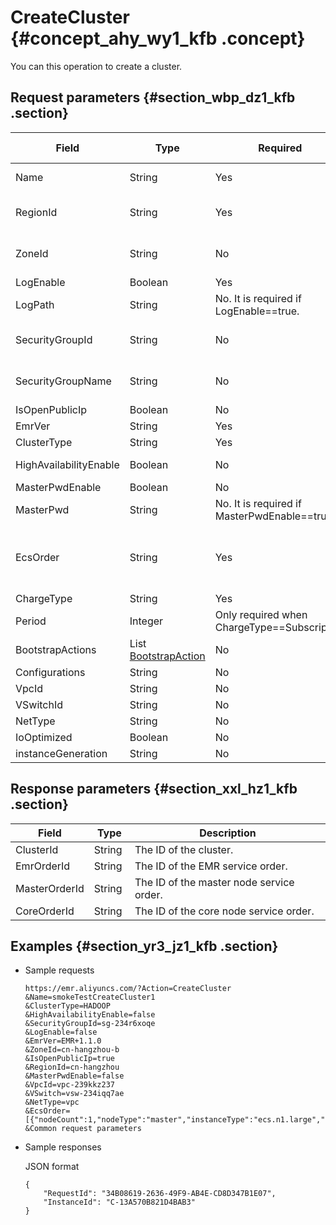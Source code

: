 # CreateCluster {#concept_ahy_wy1_kfb .concept}

You can this operation to create a cluster.

## Request parameters {#section_wbp_dz1_kfb .section}

|Field|Type|Required|Default value|Description|
|-----|----|--------|-------------|-----------|
|Name|String|Yes|None|The name of the cluster. Length constraints: Minimum length of 1 character. Maximum length of 64 characters. Only Chinese characters, letters, numbers, hyphens \(-\), and underscores \(\_\) are allowed.|
|RegionId|String|Yes|None|Currently, the available regions are China East 1 \(Hangzhou\), China East 2 \(Shanghai\), China South 1 \(Shenzhen\), China North 2 \(Beijing\), China North 3 \(Zhangjiakou\), US West 1 \(Silicon Valley\), Asia Pacific SE 1 \(Singapore\), and Germany \(Frankfurt\).|
|ZoneId|String|No|None|The zone location ID of the supported available zone in the China East 1 \(Hangzhou\) region: cn-hangzhou-b. The zone location IDs of the supported available zones in the China East 2 \(Shanghai\) region: cn-beijing-a, cn-beijing-b, and cn-beijing-c.|
|LogEnable|Boolean|Yes|None|Specifies whether to enable or disable storing logs. Make sure you have activated [OSS](https://www.aliyun.com/product/oss/) to use this function.|
|LogPath|String|No. It is required if LogEnable==true.|None|The location of the log that is stored in OSS. The format is: oss://bucketname/dir|
|SecurityGroupId|String|No|None|The ID of a security group. You can create a security group in the ECS console and use it. Note: If you are using an existing security group, the default security group policy is applied to this security group. Only port 22 is open at the inbound and all ports are open at the outbound.|
|SecurityGroupName|String|No|None|If the ID of the security group is not specified, this name is used to create a new security group. After the cluster has been created, you can see the ID of the created security group in the detailed information of the cluster. The default security group policy is applied to this security group. Only port 22 is open at the inbound and all ports are open at the outbound.|
|IsOpenPublicIp|Boolean|No|true|Specifies whether to set the public IP address. The default bandwidth is 8 MB.|
|EmrVer|String|Yes|None|The product version of E-MapReduce. For example, emr-2.4.1, emr-3.0.1.|
|ClusterType|String|Yes|None|The type of the cluster. Currently, only the Hadoop type is supported.|
|HighAvailabilityEnable|Boolean|No|false|Specifies whether to enable or disable high availability. If high availability is enabled, a minimum of two master nodes is required.|
|MasterPwdEnable|Boolean|No|None|Indicates whether to set the root passwords for master nodes.|
|MasterPwd|String|No. It is required if MasterPwdEnable==true.|None|The password must meet the following requirements. Length constraints: Minimum length of 8 characters. Maximum length of 30 characters. It must contain three types \(uppercase letters, lowercase letters, numbers, and special symbols\) of characters.|
|EcsOrder|String|Yes|None|The machine information of ESC instances contained by clusters. It is in JSON format. For example,”\[\{‘NodeCount’:1, ‘NodeType’:’MASTER’,’InstanceType’:’ecs.n1.large’,’DiskType’:’CLOUD\_EFFICIENCY’,’DiskCapacity’:80,’DiskCount’:1,’Index’:1\},\{‘NodeCount’:2, ‘NodeType’:’CORE’,’InstanceType’:’ecs.n1.large’,’DiskType’:’CLOUD\_EFFICIENCY’,’DiskCapacity’:40,’DiskCount’:4,’Index’:2\}\]“ [EcsOrder](EN-US_TP_18030.dita#concept_x1c_csb_kfb)|
|ChargeType|String|Yes|None|The billing method. PostPaid: Pay-As-You-Go. PrePaid: Subscription.|
|Period|Integer|Only required when ChargeType==Subscription|None|The length of the subscription. Unit: months. Valid values: 1, 2, 3, 4, 5, 6, 7, 8, 9, 12, 24, and 36.|
|BootstrapActions|List [BootstrapAction](EN-US_TP_18031.dita#concept_v4l_ksb_kfb)|No|None|The lists of bootstrap actions. The maximum number is 16. If the maximum is exceeded, only the first 16 lists are retained.|
|Configurations|String|No|None|Provides the path of an OSS file. See the user guide for the file content.|
|VpcId|String|No|None|VPC ID|
|VSwitchId|String|No|None|The ID of VSwitch|
|NetType|String|No|classic|Valid values: classic and vpc. Default value: classic.|
|IoOptimized|Boolean|No|true|Specifies whether to enable or disable I/O optimization. Default value: true.|
|instanceGeneration|String|No|None|The generation of the ECS instance. Set the value to ecs-1 or ecs-2.|

## Response parameters {#section_xxl_hz1_kfb .section}

|Field|Type|Description|
|-----|----|-----------|
|ClusterId|String|The ID of the cluster.|
|EmrOrderId|String |The ID of the EMR service order.|
|MasterOrderId|String |The ID of the master node service order.|
|CoreOrderId|String|The ID of the core node service order.|

## Examples {#section_yr3_jz1_kfb .section}

-   Sample requests

    ```
    https://emr.aliyuncs.com/?Action=CreateCluster
    &Name=smokeTestCreateCluster1
    &ClusterType=HADOOP
    &HighAvailabilityEnable=false
    &SecurityGroupId=sg-234r6xoqe
    &LogEnable=false
    &EmrVer=EMR+1.1.0
    &ZoneId=cn-hangzhou-b
    &IsOpenPublicIp=true
    &RegionId=cn-hangzhou
    &MasterPwdEnable=false
    &VpcId=vpc-239kkz237
    &VSwitch=vsw-234iqq7ae
    &NetType=vpc
    &EcsOrder=[{"nodeCount":1,"nodeType":"master","instanceType":"ecs.n1.large","diskType":"CLOUD_EFFICIENCY","diskCapacity":80}]
    &Common request parameters
    ```

-   Sample responses

    JSON format

    ```
    {
        "RequestId": "34B08619-2636-49F9-AB4E-CD8D347B1E07",
        "InstanceId": "C-13A570B821D4BAB3"
    }
    ```


